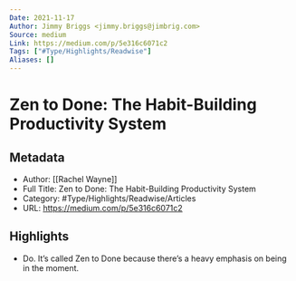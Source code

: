 ```yaml
---
Date: 2021-11-17
Author: Jimmy Briggs <jimmy.briggs@jimbrig.com>
Source: medium
Link: https://medium.com/p/5e316c6071c2
Tags: ["#Type/Highlights/Readwise"]
Aliases: []
---
```

# Zen to Done: The Habit-Building Productivity System

## Metadata
- Author: [[Rachel Wayne]]
- Full Title: Zen to Done: The Habit-Building Productivity System
- Category: #Type/Highlights/Readwise/Articles
- URL: https://medium.com/p/5e316c6071c2

## Highlights
- Do. It’s called Zen to Done because there’s a heavy emphasis on being in the moment.
